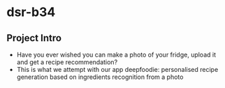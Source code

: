 # dsr-b34


## Project Intro
* Have you ever wished you can make a photo of your 
fridge, upload it and get a recipe recommendation?
* This is what we attempt with our app deepfoodie:
personalised recipe generation based on ingredients 
recognition from a photo